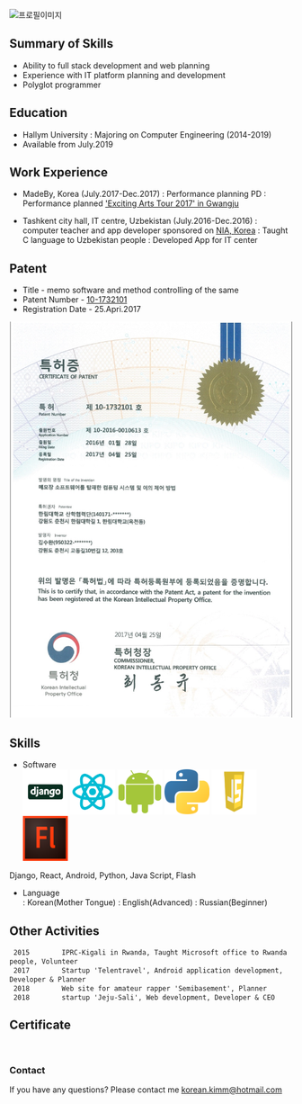![프로필이미지](https://raw.githubusercontent.com/SUWANKIM/kimsuwan.github.io/master/pic.jpg)

## Summary of Skills

- Ability to full stack development and web planning
- Experience with IT platform planning and development
- Polyglot programmer



## Education

 - Hallym University 
   : Majoring on Computer Engineering (2014-2019)
 - Available from July.2019



## Work Experience

 - MadeBy, Korea (July.2017-Dec.2017)
   : Performance planning PD
   : Performance planned ['Exciting Arts Tour 2017' in Gwangju](https://korean.visitkorea.or.kr/detail/fes_detail.html?cotid=36031558-bfdb-4c75-b962-76155b9a0a10)

  -  Tashkent city hall, IT centre, Uzbekistan (July.2016-Dec.2016)
   :  computer teacher and app developer sponsored on [NIA, Korea](https://www.nia.or.kr/)
   : Taught C language to Uzbekistan people
   : Developed App for IT center



## Patent

 - Title - memo software and method controlling of the same
 - Patent Number - [10-1732101](http://kportal.kipris.or.kr/kportal/search/total_search.do)
 - Registration Date - 25.Apri.2017 
                 
![patent](https://raw.githubusercontent.com/SUWANKIM/KIMSUWAN/master/KakaoTalk_20181121_212659343.jpg)



## Skills

  - Software        
  <img src="https://raw.githubusercontent.com/SUWANKIM/KIMSUWAN/master/Django.png" width="80" height="80"/> <img src="https://raw.githubusercontent.com/SUWANKIM/KIMSUWAN/master/react.png" width="80" height="80"/> <img src="https://raw.githubusercontent.com/SUWANKIM/KIMSUWAN/master/580b57fbd9996e24bc43bdf2.png" width="80" height="80"/>  <img src="https://raw.githubusercontent.com/SUWANKIM/KIMSUWAN/master/python.png" width="80" height="80"/> <img src="https://raw.githubusercontent.com/SUWANKIM/KIMSUWAN/master/java.png" width="80" height="80"/> <img src="https://raw.githubusercontent.com/SUWANKIM/KIMSUWAN/master/Adobe_Flash_Professional_icon.png" width="80" height="80"/>
  
  
 

  Django, React, Android, Python, Java Script, Flash
  - Language        
    : Korean(Mother Tongue)
    : English(Advanced)
    : Russian(Beginner)




## Other Activities
```
 2015        IPRC-Kigali in Rwanda, Taught Microsoft office to Rwanda people, Volunteer
 2017        Startup 'Telentravel', Android application development, Developer & Planner
 2018        Web site for amateur rapper 'Semibasement', Planner
 2018        startup 'Jeju-Sali', Web development, Developer & CEO
 ```



## Certificate
```markdown
 
 ```



### Contact

If you have any questions? Please contact me [korean.kimm@hotmail.com](korean.kimm@hotmail.com)
